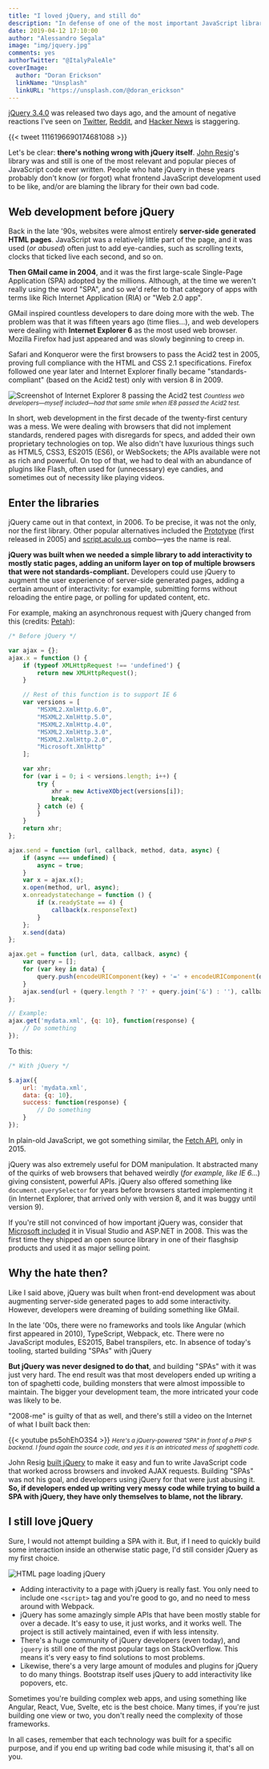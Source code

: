 ```yaml
---
title: "I loved jQuery, and still do"
description: "In defense of one of the most important JavaScript libraries ever"
date: 2019-04-12 17:10:00
author: "Alessandro Segala"
image: "img/jquery.jpg"
comments: yes
authorTwitter: "@ItalyPaleAle"
coverImage:
  author: "Doran Erickson"
  linkName: "Unsplash"
  linkURL: "https://unsplash.com/@doran_erickson"
---
```


[jQuery 3.4.0](https://blog.jquery.com/2019/04/10/jquery-3-4-0-released/) was released two days ago, and the amount of negative reactions I've seen on [Twitter](https://twitter.com/search?q=jquery),  [Reddit](https://www.reddit.com/r/javascript/comments/bc0f98/jquery_340_released/), and [Hacker News](https://news.ycombinator.com/item?id=19628789) is staggering.

{{< tweet 1116196690174681088 >}}

Let's be clear: **there's nothing wrong with jQuery itself**. [John Resig](https://twitter.com/jeresig)'s library was and still is one of the most relevant and popular pieces of JavaScript code ever written. People who hate jQuery in these years probably don't know (or forgot) what frontend JavaScript development used to be like, and/or are blaming the library for their own bad code.

## Web development before jQuery

Back in the late '90s, websites were almost entirely **server-side generated HTML pages**. JavaScript was a relatively little part of the page, and it was used (*or abused*) often just to add eye-candies, such as scrolling texts, clocks that ticked live each second, and so on.

**Then GMail came in 2004**, and it was the first large-scale Single-Page Application (SPA) adopted by the millions. Although, at the time we weren't really using the word "SPA", and so we'd refer to that category of apps with terms like Rich Internet Application (RIA) or "Web 2.0 app".

GMail inspired countless developers to dare doing more with the web. The problem was that it was fifteen years ago (time flies…), and web developers were dealing with **Internet Explorer 6** as the most used web browser. Mozilla Firefox had just appeared and was slowly beginning to creep in.

Safari and Konqueror were the first browsers to pass the Acid2 test in 2005, proving full compliance with the HTML and CSS 2.1 specifications. Firefox followed one year later and Internet Explorer finally became "standards-compliant" (based on the Acid2 test) only with version 8 in 2009.

![Screenshot of Internet Explorer 8 passing the Acid2 test](/assets/jquery/ie8-acid2.png)
<small>*Countless web developers—myself included—had that same smile when IE8 passed the Acid2 test.*</small>

In short, web development in the first decade of the twenty-first century was a mess. We were dealing with browsers that did not implement standards, rendered pages with disregards for specs, and added their own proprietary technologies on top. We also didn't have luxurious things such as HTML5, CSS3, ES2015 (ES6), or WebSockets; the APIs available were not as rich and powerful. On top of that, we had to deal with an abundance of plugins like Flash, often used for (unnecessary) eye candies, and sometimes out of necessity like playing videos.

## Enter the libraries

jQuery came out in that context, in 2006. To be precise, it was not the only, nor the first library. Other popular alternatives included the [Prototype](http://prototypejs.org/) (first released in 2005) and [script.aculo.us](http://script.aculo.us/) combo—yes the name is real.

**jQuery was built when we needed a simple library to add interactivity to mostly static pages, adding an uniform layer on top of multiple browsers that were not standards-compliant.** Developers could use jQuery to augment the user experience of server-side generated pages, adding a certain amount of interactivity: for example, submitting forms without reloading the entire page, or polling for updated content, etc.

For example, making an asynchronous request with jQuery changed from this (credits: [Petah](https://stackoverflow.com/a/18078705/192024)):

````js
/* Before jQuery */

var ajax = {};
ajax.x = function () {
    if (typeof XMLHttpRequest !== 'undefined') {
        return new XMLHttpRequest();
    }

    // Rest of this function is to support IE 6
    var versions = [
        "MSXML2.XmlHttp.6.0",
        "MSXML2.XmlHttp.5.0",
        "MSXML2.XmlHttp.4.0",
        "MSXML2.XmlHttp.3.0",
        "MSXML2.XmlHttp.2.0",
        "Microsoft.XmlHttp"
    ];

    var xhr;
    for (var i = 0; i < versions.length; i++) {
        try {
            xhr = new ActiveXObject(versions[i]);
            break;
        } catch (e) {
        }
    }
    return xhr;
};

ajax.send = function (url, callback, method, data, async) {
    if (async === undefined) {
        async = true;
    }
    var x = ajax.x();
    x.open(method, url, async);
    x.onreadystatechange = function () {
        if (x.readyState == 4) {
            callback(x.responseText)
        }
    };
    x.send(data)
};

ajax.get = function (url, data, callback, async) {
    var query = [];
    for (var key in data) {
        query.push(encodeURIComponent(key) + '=' + encodeURIComponent(data[key]));
    }
    ajax.send(url + (query.length ? '?' + query.join('&') : ''), callback, 'GET', null, async)
};

// Example:
ajax.get('mydata.xml', {q: 10}, function(response) {
    // Do something
});
````

To this:

````js
/* With jQuery */

$.ajax({
    url: 'mydata.xml',
    data: {q: 10},
    success: function(response) {
        // Do something
    }
});
````

In plain-old JavaScript, we got something similar, the [Fetch API](https://developer.mozilla.org/en-US/docs/Web/API/Fetch_API), only in 2015.

jQuery was also extremely useful for DOM manipulation. It abstracted many of the quirks of web browsers that behaved weirdly (*for example, like IE 6…*) giving consistent, powerful APIs. jQuery also offered something like `document.querySelector` for years before browsers started implementing it (in Internet Explorer, that arrived only with version 8, and it was buggy until version 9).

If you're still not convinced of how important jQuery was, consider that  [Microsoft included](https://weblogs.asp.net/scottgu/jquery-and-microsoft) it in Visual Studio and ASP.NET in 2008. This was the first time they shipped an open source library in one of their flasghsip products and used it as major selling point.

## Why the hate then?

Like I said above, jQuery was built when front-end development was about augmenting server-side generated pages to add some interactivity. However, developers were dreaming of building something like GMail.

In the late '00s, there were no frameworks and tools like Angular (which first appeared in 2010), TypeScript, Webpack, etc. There were no JavaScript modules, ES2015, Babel transpilers, etc. In absence of today's tooling, started building "SPAs" with jQuery

**But jQuery was never designed to do that**, and building "SPAs" with it was just very hard. The end result was that most developers ended up writing a ton of spaghetti code, building monsters that were almost impossible to maintain. The bigger your development team, the more intricated your code was likely to be.

"2008-me" is guilty of that as well, and there's still a video on the Internet of what I built back then:

{{< youtube ps5ohEhO3S4 >}}
<small>*Here's a jQuery-powered "SPA" in front of a PHP 5 backend. I found again the source code, and yes it is an intricated mess of spaghetti code.*</small>

John Resig [built jQuery](https://www.khanacademy.org/computing/computer-programming/html-js-jquery/jquery-dom-access/a/history-of-jquery) to make it easy and fun to write JavaScript code that worked across browsers and invoked AJAX requests. Building "SPAs" was not his goal, and developers using jQuery for that were just abusing it. **So, if developers ended up writing very messy code while trying to build a SPA with jQuery, they have only themselves to blame, not the library.**

## I still love jQuery

Sure, I would not attempt building a SPA with it. But, if I need to quickly build some interaction inside an otherwise static page, I'd still consider jQuery as my first choice.

![HTML page loading jQuery](/assets/jquery/html-with-jquery.png)

- Adding interactivity to a page with jQuery is really fast. You only need to include one `<script>` tag and you're good to go, and no need to mess around with Webpack.
- jQuery has some amazingly simple APIs that have been mostly stable for over a decade. It's easy to use, it just works, and it works well. The project is still actively maintained, even if with less intensity.
- There's a huge community of jQuery developers (even today), and `jquery` is still one of the most popular tags on StackOverflow. This means it's very easy to find solutions to most problems.
- Likewise, there's a very large amount of modules and plugins for jQuery to do many things. Bootstrap itself uses jQuery to add interactivity like popovers, etc.

Sometimes you're building complex web apps, and using something like Angular, React, Vue, Svelte, etc is the best choice. Many times, if you're just building one view or two, you don't really need the complexity of those frameworks.

In all cases, remember that each technology was built for a specific purpose, and if you end up writing bad code while misusing it, that's all on you.
